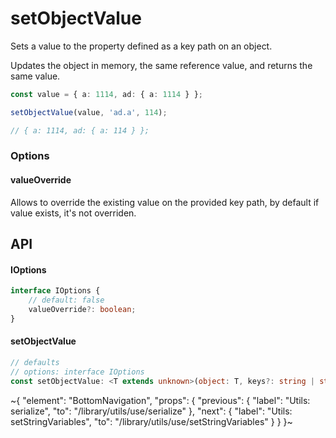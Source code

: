 
# setObjectValue

Sets a value to the property defined as a key path on an object.

Updates the object in memory, the same reference value, and returns the same value.

```ts
const value = { a: 1114, ad: { a: 1114 } };

setObjectValue(value, 'ad.a', 114);

// { a: 1114, ad: { a: 114 } };
```

### Options

#### valueOverride

Allows to override the existing value on the provided key path, by default if value exists, it's not overriden.

## API

#### IOptions

```ts
interface IOptions {
    // default: false
    valueOverride?: boolean;
}
```

#### setObjectValue

```ts
// defaults
// options: interface IOptions
const setObjectValue: <T extends unknown>(object: T, keys?: string | string[], value?: any, options_?: IOptions) => T;
```


~{
  "element": "BottomNavigation",
  "props": {
    "previous": {
      "label": "Utils: serialize",
      "to": "/library/utils/use/serialize"
    },
    "next": {
      "label": "Utils: setStringVariables",
      "to": "/library/utils/use/setStringVariables"
    }
  }
}~
